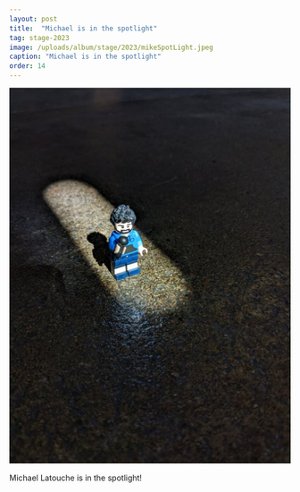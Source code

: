 ```yaml
---
layout: post
title:  "Michael is in the spotlight"
tag: stage-2023
image: /uploads/album/stage/2023/mikeSpotLight.jpeg
caption: "Michael is in the spotlight"
order: 14
---
```


![](/uploads/album/stage/2023/mikeSpotLight.jpeg)

Michael Latouche is in the spotlight! 
